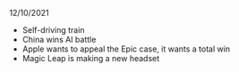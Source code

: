 12/10/2021

- Self-driving train
- China wins AI battle
- Apple wants to appeal the Epic case, it wants a total win
- Magic Leap is making a new headset